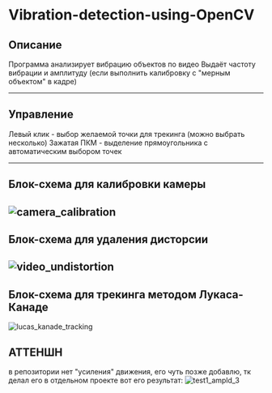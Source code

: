 # Vibration-detection-using-OpenCV
## Описание
Программа анализирует вибрацию объектов по видео
Выдаёт частоту вибрации и амплитуду (если выполнить калибровку с "мерным объектом" в кадре)

---
## Управление
Левый клик - выбор желаемой точки для трекинга (можно выбрать несколько)
Зажатая ПКМ - выделение прямоугольника с автоматическим выбором точек

---
## Блок-схема для калибровки камеры
![camera_calibration](https://user-images.githubusercontent.com/79339489/177723238-94cb40ed-658d-4c5a-a17c-ddad6e9e10ef.png)
---
## Блок-схема для удаления дисторсии
![video_undistortion](https://user-images.githubusercontent.com/79339489/177723500-919874dc-bbba-4503-b179-3d3229cd821e.png)
---
## Блок-схема для трекинга методом Лукаса-Канаде
![lucas_kanade_tracking](https://user-images.githubusercontent.com/79339489/177723572-bf63eddd-801a-422d-8e5f-e5867b2c8400.png)

## АТТЕНШН
в репозитории нет "усиления" движения, его чуть позже добавлю, тк делал его в отдельном проекте
вот его результат:
![test1_ampld_3](https://user-images.githubusercontent.com/79339489/179936553-2fefc33e-8f34-4ef4-a9b6-9beea70c7f26.gif)
